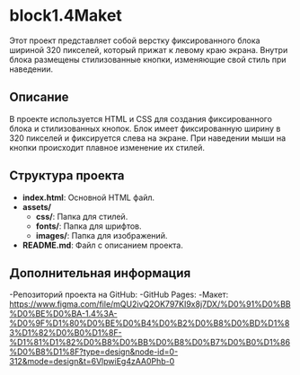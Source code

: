 # block1.4Maket

Этот проект представляет собой верстку фиксированного блока шириной 320 пикселей, 
который прижат к левому краю экрана. Внутри блока размещены стилизованные кнопки, 
изменяющие свой стиль при наведении.

## Описание

В проекте используется HTML и CSS для создания фиксированного блока и стилизованных кнопок.
Блок имеет фиксированную ширину в 320 пикселей и фиксируется слева на экране. 
При наведении мыши на кнопки происходит плавное изменение их стилей.

## Структура проекта

- **index.html**: Основной HTML файл.
- **assets/**
  - **css/**: Папка для стилей.
  - **fonts/**: Папка для шрифтов.
  - **images/**: Папка для изображений.
- **README.md**: Файл с описанием проекта.

## Дополнительная информация

-Репозиторий проекта на GitHub: 
-GitHub Pages: 
-Макет: https://www.figma.com/file/mQU2ivQ2OK797KI9x8j7DX/%D0%91%D0%BB%D0%BE%D0%BA-1.4%3A-%D0%9F%D1%80%D0%BE%D0%B4%D0%B2%D0%B8%D0%BD%D1%83%D1%82%D0%B0%D1%8F-%D1%81%D1%82%D0%B8%D0%BB%D0%B8%D0%B7%D0%B0%D1%86%D0%B8%D1%8F?type=design&node-id=0-312&mode=design&t=6VlpwiEg4zAA0Phb-0
